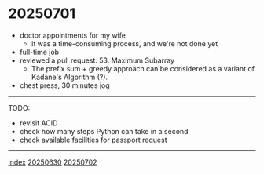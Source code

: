 <head><meta name="viewport" content="width=device-width, initial-scale=1.0, user-scalable=yes" /><meta charset="UTF-8"></head>

# 20250701

- doctor appointments for my wife
	- it was a time-consuming process, and we're not done yet
- full-time job
- reviewed a pull request: 53. Maximum Subarray
	- The prefix sum + greedy approach can be considered as a variant of Kadane's Algorithm (?).
- chest press, 30 minutes jog

---

TODO:

- revisit ACID
- check how many steps Python can take in a second
- check available facilities for passport request

---

[index](../../index.html)
[20250630](../06/20250630.html)
[20250702](20250702.html)
